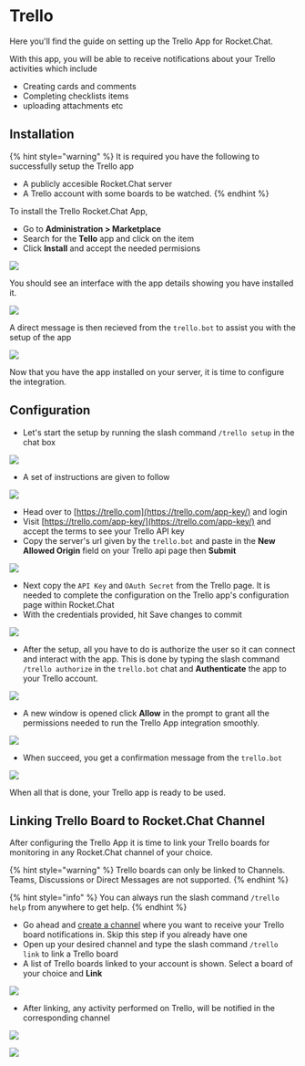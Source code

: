 # Trello

Here you'll find the guide on setting up the Trello App for Rocket.Chat.

With this app, you will be able to receive notifications about your Trello activities which include

* Creating cards and comments
* Completing checklists items
* uploading attachments etc

## Installation

{% hint style="warning" %}
It is required you have the following to successfully setup the Trello app

* A publicly accesible Rocket.Chat server
* A Trello account with some boards to be watched.
{% endhint %}

To install the Trello Rocket.Chat App,

* Go to **Administration > Marketplace**
* Search for the **Tello** app and click on the item
* Click **Install** and accept the needed permisions

![](<../../.gitbook/assets/image (48) (2).png>)

You should see an interface with the app details showing you have installed it.

![](<../../.gitbook/assets/image (408).png>)

A direct message is then recieved from the `trello.bot` to assist you with the setup of the app

![](<../../.gitbook/assets/image (109) (2).png>)

Now that you have the app installed on your server, it is time to configure the integration.

## Configuration

* Let's start the setup by running the slash command `/trello setup` in the chat box

![](<../../.gitbook/assets/image (236) (2).png>)

* A set of instructions are given to follow

![](<../../.gitbook/assets/image (455) (2).png>)

* Head over to  [https://trello.com](https://trello.com/app-key/) and login
* Visit [https://trello.com/app-key/](https://trello.com/app-key/) and accept the terms to see your Trello API key
* Copy the server's url given by the `trello.bot` and paste in the **New Allowed Origin** field on your Trello api page then **Submit**

![](<../../.gitbook/assets/image (595) (2).png>)

* Next copy the `API Key` and `OAuth Secret` from the Trello page. It is needed to complete the configuration on the Trello app's configuration page within Rocket.Chat
* With the credentials provided, hit Save changes to commit

![](<../../.gitbook/assets/image (34) (2) (1).png>)

* After the setup, all you have to do is authorize the user so it can connect and interact with the app. This is done by typing the slash command `/trello authorize` in the `trello.bot` chat and **Authenticate** the app to your Trello account.

![](<../../.gitbook/assets/image (595).png>)

* A new window is opened click **Allow** in the prompt to grant all the permissions needed to run the Trello App integration smoothly.

![](<../../.gitbook/assets/image (34) (2).png>)

* When succeed, you get a confirmation message from the `trello.bot`

![](<../../.gitbook/assets/image (48).png>)

When all that is done, your Trello app is ready to be used.

## Linking Trello Board to Rocket.Chat Channel

After configuring the Trello App it is time to link your Trello boards for monitoring in any Rocket.Chat channel of your choice.

{% hint style="warning" %}
Trello boards can only be linked to Channels. Teams, Discussions or Direct Messages are not supported.
{% endhint %}

{% hint style="info" %}
You can always run the slash command `/trello help` from anywhere to get help.
{% endhint %}

* Go ahead and [create a channel](../user-guides/rooms/channels/create-a-new-channel.md) where you want to receive your Trello board notifications in. Skip this step if you already have one
* Open up your desired channel and type the slash command `/trello link` to link a Trello board
* A list of Trello boards linked to your account is shown. Select a board of your choice and **Link**

![](<../../.gitbook/assets/image (588) (2).png>)

* After linking, any activity performed on Trello, will be notified in the corresponding channel

![](<../../.gitbook/assets/image (109).png>)

![](<../../.gitbook/assets/image (236).png>)

